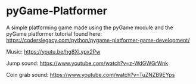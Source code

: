 # pyGame-Platformer
A simple platforming game made using the pyGame module and the pyGame platformer tutorial found here:
https://coderslegacy.com/python/pygame-platformer-game-development/

Music: https://youtu.be/hg8XLypx2Pw

Jump sound: https://www.youtube.com/watch?v=z-WdGWGrWnk

Coin grab sound: https://www.youtube.com/watch?v=TuZNZB9EYps
